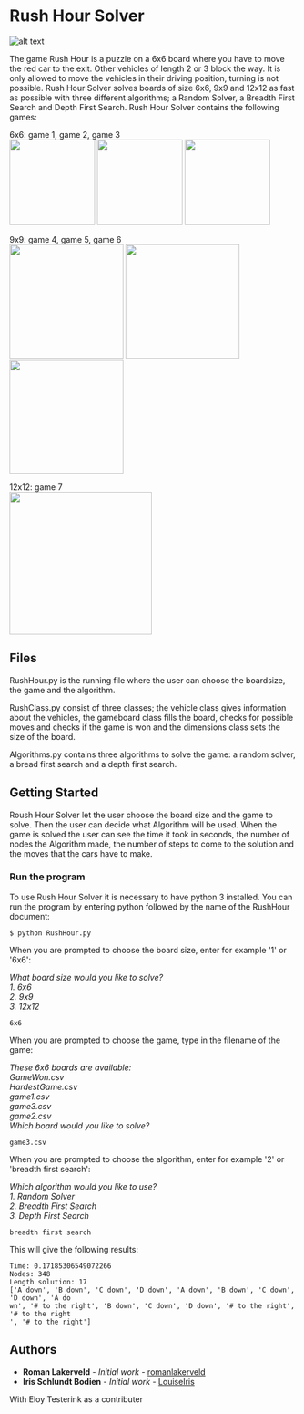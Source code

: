 # Rush Hour Solver

![alt text](http://heuristieken.nl/wiki/images/d/df/Rushhour.jpg)

The game Rush Hour is a puzzle on a 6x6 board where you have to move the red car to the exit. Other vehicles of length 2 or 3 block the way. It is only allowed to move the vehicles in their driving position, turning is not possible. Rush Hour Solver solves boards of size 6x6, 9x9 and 12x12 as fast as possible with three different algorithms; a Random Solver, a Breadth First Search and Depth First Search. Rush Hour Solver contains the following games:  

6x6: game 1, game 2, game 3  
<img src="http://heuristieken.nl/wiki/images/9/95/Rushhour6x6_1.jpg" width="150" />
<img src="http://heuristieken.nl/wiki/images/a/aa/Rushhour6x6_2.jpg" width="150" />
<img src="http://heuristieken.nl/wiki/images/c/c7/Rushhour6x6_3.jpg" width="150" />

9x9: game 4, game 5, game 6  
<img src="http://heuristieken.nl/wiki/images/9/96/Rushhour9x9_1.jpg" width="200" />
<img src="http://heuristieken.nl/wiki/images/1/1e/Rushhour9x9_2.jpg" width="200" />
<img src="http://heuristieken.nl/wiki/images/9/95/Rushhour9x9_3.jpg" width="200" />

12x12: game 7  
<img src="http://heuristieken.nl/wiki/images/2/26/Rushhour12x12_1.jpg" width="250" />

## Files

RushHour.py is the running file where the user can choose the boardsize, the game and the algorithm.  

RushClass.py consist of three classes; the vehicle class gives information about the vehicles, the gameboard class fills the board, checks for possible moves and checks if the game is won and the dimensions class sets the size of the board.  

Algorithms.py contains three algorithms to solve the game: a random solver, a bread first search and a depth first search.  

## Getting Started  

Roush Hour Solver let the user choose the board size and the game to solve. Then the user can decide what Algorithm will be used. When the game is solved the user can see the time it took in seconds, the number of nodes the Algorithm made, the number of steps to come to the solution and the moves that the cars have to make.  

### Run the program  

To use Rush Hour Solver it is necessary to have python 3 installed. You can run the program by entering python followed by the name of the RushHour document:  
```
$ python RushHour.py
```
When you are prompted to choose the board size, enter for example '1' or '6x6':  

*What board size would you like to solve?*  
 *1. 6x6*  
 *2. 9x9*  
 *3. 12x12*  
 ```
 6x6
 ```  
When you are prompted to choose the game, type in the filename of the game:  

*These 6x6 boards are available:  
GameWon.csv  
HardestGame.csv  
game1.csv  
game3.csv  
game2.csv  
Which board would you like to solve?*  
```
game3.csv
```  
When you are prompted to choose the algorithm, enter for example '2' or 'breadth first search':  

*Which algorithm would you like to use?*  
 *1. Random Solver*  
 *2. Breadth First Search*  
 *3. Depth First Search*  
 ```
 breadth first search
 ```  
 This will give the following results:
 ```
 Time: 0.17185306549072266
Nodes: 348
Length solution: 17
['A down', 'B down', 'C down', 'D down', 'A down', 'B down', 'C down', 'D down', 'A do
wn', '# to the right', 'B down', 'C down', 'D down', '# to the right', '# to the right
', '# to the right']
 ```  

## Authors  

* **Roman Lakerveld** - *Initial work* - [romanlakerveld](https://github.com/romanlakerveld)  
* **Iris Schlundt Bodien** - *Initial work* - [LouiseIris](https://github.com/LouiseIris)  

With Eloy Testerink as a contributer  
